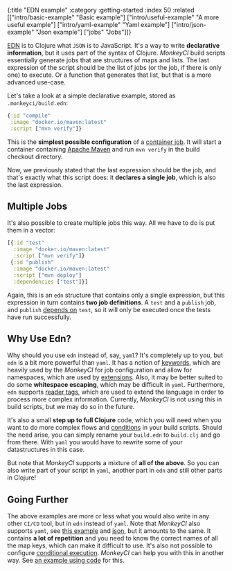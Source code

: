 {:title "EDN example"
 :category :getting-started
 :index 50
 :related [["intro/basic-example" "Basic example"]
           ["intro/useful-example" "A more useful example"]
           ["intro/yaml-example" "Yaml example"]
           ["intro/json-example" "Json example"]
	   ["jobs" "Jobs"]]}

[EDN](https://github.com/edn-format/edn) is to Clojure what `JSON` is to JavaScript.
It's a way to write **declarative information**, but it uses part of the syntax of
Clojure.  *MonkeyCI* build scripts essentially generate jobs that are structures
of maps and lists.  The last expression of the script should be the list of jobs
(or the job, if there is only one) to execute.  Or a function that generates that
list, but that is a more advanced use-case.

Let's take a look at a simple declarative example, stored as `.monkeyci/build.edn`:

```clojure
{:id "compile"
 :image "docker.io/maven:latest"
 :script ["mvn verify"]}
```

This is the **simplest possible configuration** of a [container job](jobs).  It will
start a container containing [Apache Maven](https://maven.apache.org/) and run `mvn
verify` in the build checkout directory.

Now, we previously stated that the last expression should be the job, and that's
exactly what this script does: it **declares a single job**, which is also the
last expression.

## Multiple Jobs

It's also possible to create multiple jobs this way.  All we have to do is put them
in a vector:

```clojure
[{:id "test"
  :image "docker.io/maven:latest"
  :script ["mvn verify"]}
 {:id "publish"
  :image "docker.io/maven:latest"
  :script ["mvn deploy"]
  :dependencies ["test"]}]
```

Again, this is an `edn` structure that contains only a single expression, but this
expression in turn contains **two job definitions**.  A `test` and a `publish` job,
and `publish` [depends on](jobs) `test`, so it will only be executed once the tests
have run successfully.

## Why Use Edn?

Why should you use `edn` instead of, say, `yaml`?  It's completely up to you, but `edn`
is a bit more powerful than `yaml`.  It has a notion of [keywords](https://clojure.org/reference/reader#_literals),
which are heavily used by the *MonkeyCI* for job configuration and allow for namespaces,
which are used by [extensions](extensions).
Also, it may be better suited to do some **whitespace escaping**, which may be difficult
in `yaml`.  Furthermore, `edn` supports [reader tags](https://github.com/edn-format/edn#tagged-elements),
which are used to extend the language in order to process more complex information.
Currently, *MonkeyCI* is not using this in build scripts, but we may do so in the
future.

It's also a small **step up to full Clojure** code, which you will need when you want
to do more complex flows and [conditions](conditions) in your build scripts.  Should
the need arise, you can simply rename your `build.edn` to `build.clj` and go from
there.  With `yaml` you would have to rewrite some of your datastructures in this case.

But note that *MonkeyCI* supports a mixture of **all of the above**.  So you can also write
part of your script in `yaml`, another part in `edn` and still other parts in Clojure!

## Going Further

The above examples are more or less what you would also write in any other `CI/CD`
tool, but in `edn` instead of `yaml`.  Note that *MonkeyCI* also supports `yaml`,
see [this example](intro/yaml-example) and [json](intro/json-example), but it amounts
to the same.  It contains **a lot of repetition** and you need to know the correct names
of all the map keys, which can make it difficult to use.  It's also not possible to
configure [conditional execution](conditions).  *MonkeyCI* can help you with this
in another way.  See [an example using code](intro/basic-example) for this.